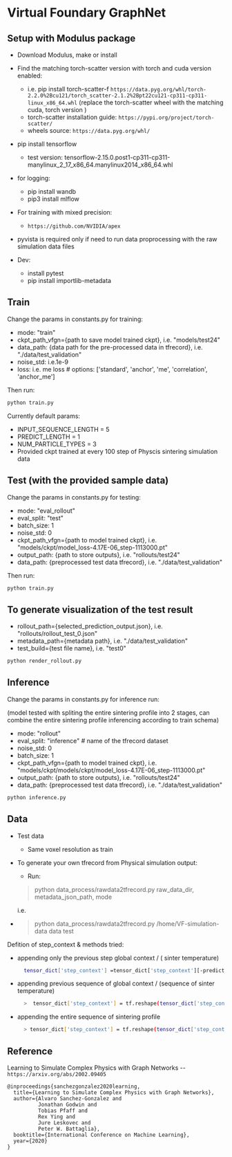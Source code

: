 # Virtual Foundary GraphNet

## Setup with Modulus package

- Download Modulus, make or install

- Find the matching torch-scatter version with torch and cuda version enabled:
  - i.e. pip install torch-scatter-f `https://data.pyg.org/whl/torch-2.2.0%2Bcu121/torch_scatter-2.1.2%2Bpt22cu121-cp311-cp311-linux_x86_64.whl`
    (replace the torch-scatter wheel with the matching cuda, torch version )
  - torch-scatter installation guide: `https://pypi.org/project/torch-scatter/`
  - wheels source: `https://data.pyg.org/whl/`

- pip install tensorflow

  - test version: tensorflow-2.15.0.post1-cp311-cp311-manylinux_2_17_x86_64.manylinux2014_x86_64.whl

- for logging:
  - pip install wandb
  - pip3 install mlflow

- For training with mixed precision:
  - `https://github.com/NVIDIA/apex`
- pyvista is required only if need to run data proprocessing with the raw
simulation data files
  
- Dev:

  - install pytest
  - pip install importlib-metadata

## Train

Change the params in constants.py for training:

- mode: "train"
- ckpt_path_vfgn={path to save model trained ckpt}, i.e. "models/test24"
- data_path: {data path for the pre-processed data in tfrecord}, i.e. "./data/test_validation"
- noise_std: i.e.1e-9
- loss: i.e. me loss # options: ['standard', 'anchor', 'me', 'correlation', 'anchor_me']

Then run:

```bash
python train.py
```

Currently default params:

- INPUT_SEQUENCE_LENGTH = 5
- PREDICT_LENGTH = 1
- NUM_PARTICLE_TYPES = 3
- Provided ckpt trained at every 100 step of Physcis sintering simulation data

## Test (with the provided sample data)

Change the params in constants.py for testing:

- mode: "eval_rollout"
- eval_split: "test"
- batch_size: 1
- noise_std: 0
- ckpt_path_vfgn={path to model trained ckpt}, i.e. "models/ckpt/model_loss-4.17E-06_step-1113000.pt"
- output_path: {path to store outputs}, i.e. "rollouts/test24"
- data_path: {preprocessed test data tfrecord}, i.e. "./data/test_validation"


Then run: 

```bash
python train.py
```

## To generate visualization of the test result

- rollout_path={selected_prediction_output.json}, i.e. "rollouts/rollout_test_0.json"
- metadata_path={metadata path}, i.e. "./data/test_validation"
- test_build={test file name}, i.e. "test0"

```bash
python render_rollout.py
```

## Inference 

Change the params in constants.py for inference run:

(model tested with spliting the entire sintering profile into 2 stages, can combine the entire sintering profile inferencing according to train schema)
- mode: "rollout"
- eval_split: "inference"  # name of the tfrecord dataset 
- noise_std: 0
- batch_size: 1
- ckpt_path_vfgn={path to model trained ckpt}, i.e. "models/ckpt/models/ckpt/model_loss-4.17E-06_step-1113000.pt"
- output_path: {path to store outputs}, i.e. "rollouts/test24"
- data_path: {preprocessed test data tfrecord}, i.e. "./data/test_validation"


```bash
python inference.py
```

## Data

- Test data

  - Same voxel resolution as train

- To generate your own tfrecord from Physical simulation output:
  
  - Run:
  > python data_process/rawdata2tfrecord.py raw_data_dir, metadata_json_path, mode
  
    i.e.
- > python data_process/rawdata2tfrecord.py /home/VF-simulation-data data test

Defition of step_context & methods tried:

- appending only the previous step global context / ( sinter temperature)

  ```bash
    tensor_dict['step_context'] =tensor_dict['step_context'][-predict_length - 1][tf.newaxis]
  ```

- appending previous sequence of global context / (sequence of sinter temperature)

  ```bash
    >  tensor_dict['step_context'] = tf.reshape(tensor_dict['step_context'][:-1], [1, -1])
  ```

- appending the entire sequence of sintering profile

  ```bash
    > tensor_dict['step_context'] = tf.reshape(tensor_dict['step_context'],[1, -1])
  ```

## Reference

Learning to Simulate Complex Physics with Graph Networks -- `https://arxiv.org/abs/2002.09405`

```text
@inproceedings{sanchezgonzalez2020learning,
  title={Learning to Simulate Complex Physics with Graph Networks},
  author={Alvaro Sanchez-Gonzalez and
          Jonathan Godwin and
          Tobias Pfaff and
          Rex Ying and
          Jure Leskovec and
          Peter W. Battaglia},
  booktitle={International Conference on Machine Learning},
  year={2020}
}
```
